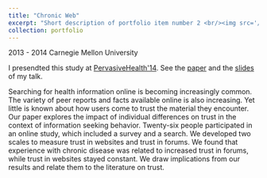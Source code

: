```yaml
---
title: "Chronic Web"
excerpt: "Short description of portfolio item number 2 <br/><img src='/images/500x300.png'>"
collection: portfolio
---
```

2013 - 2014  Carnegie Mellon University

I presendted this study at [PervasiveHealth'14](http://pervasivehealth.org/2014/show/home). See the [paper](http://chengguo.info/pervasivehealth'14.pdf) and the [slides](http://chengguo.info/PervasiveHealth'14_slides.pdf) of my talk.

Searching for health information online is becoming increasingly
common. The variety of peer reports and facts available online is
also increasing. Yet little is known about how users come to trust
the material they encounter. Our paper explores the impact of
individual differences on trust in the context of information
seeking behavior. Twenty-six people participated in an online
study, which included a survey and a search. We developed two
scales to measure trust in websites and trust in forums. We found
that experience with chronic disease was related to increased trust
in forums, while trust in websites stayed constant. We draw
implications from our results and relate them to the literature on
trust. 
